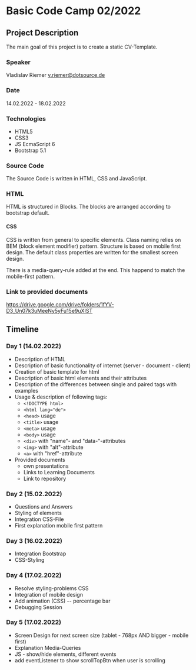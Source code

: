 # Basic Code Camp 02/2022

## Project Description
The main goal of this project is to create a static CV-Template.

### Speaker
Vladislav Riemer v.riemer@dotsource.de

### Date
14.02.2022 - 18.02.2022

### Technologies
* HTML5
* CSS3
* JS EcmaScript 6
* Bootstrap 5.1

### Source Code
The Source Code is written in HTML, CSS and JavaScript.

### HTML
HTML is structured in Blocks. The blocks are arranged according to bootstrap default.

#### CSS
CSS is written from general to specific elements.
Class naming relies on BEM (block element modifier) pattern.
Structure is based on mobile first design. The default class properties are written for
the smallest screen design.

There is a media-query-rule added at the end. This happend to match the mobile-first pattern.

### Link to provided documents
https://drive.google.com/drive/folders/1fYV-D3_Un07k3uMeeNy5yFu15e9uXIST

## Timeline
### Day 1 (14.02.2022)
* Description of HTML
* Description of basic functionality of internet (server - document - client)
* Creation of basic template for html
* Description of basic html elements and their attributes
* Description of the differences between single and paired tags with examples
* Usage & description of following tags:
    * `<!DOCTYPE html>`
    * `<html lang="de">`
    * `<head>` usage
    * `<title>` usage
    * `<meta>` usage
    * `<body>` usage
    * `<div>` with "name"- and "data-"-attributes
    * `<img>` with "alt"-attribute
    * `<a>` with "href"-attribute
* Provided documents
    * own presentations
    * Links to Learning Documents
    * Link to repository

### Day 2 (15.02.2022)
* Questions and Answers
* Styling of elements
* Integration CSS-File
* First explanation mobile first pattern

### Day 3 (16.02.2022)
* Integration Bootstrap
* CSS-Styling

### Day 4 (17.02.2022)
* Resolve styling-problems CSS
* Integration of mobile design
* Add animation (CSS) -- percentage bar
* Debugging Session

### Day 5 (17.02.2022)
* Screen Design for next screen size (tablet - 768px AND bigger - mobile first)
* Explanation Media-Queries
* JS - show/hide elements, different events
* add eventListener to show scrollTopBtn when user is scrolling